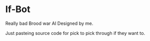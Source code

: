 # If-Bot
Really bad Brood war AI Designed by me.


Just pasteing source code for pick to pick through if they want to.
